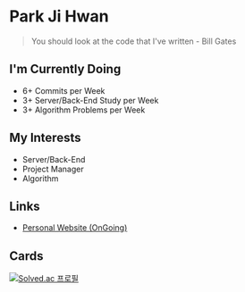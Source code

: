 # Park Ji Hwan

> You should look at the code that I've written - Bill Gates

## I'm Currently Doing
* 6+ Commits per Week
* 3+ Server/Back-End Study per Week
* 3+ Algorithm Problems per Week

## My Interests
* Server/Back-End
* Project Manager
* Algorithm

## Links
* [Personal Website (OnGoing)](https://komputer-p.github.io/Portfolio)

## Cards
[![Solved.ac 프로필](http://mazassumnida.wtf/api/v2/generate_badge?boj=komputer)](https://solved.ac/komputer)
